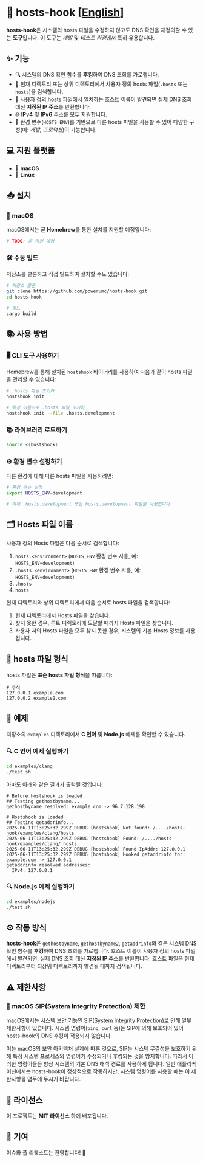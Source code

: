 # 🔄 hosts-hook [[English](../README.md)]

**hosts-hook**은 시스템의 hosts 파일을 수정하지 않고도 DNS 확인을 재정의할 수 있는 **도구**입니다. 이 도구는 *개발* 및 *테스트 환경*에서 특히 유용합니다.

## ✨ 기능

- 🔍 시스템의 DNS 확인 함수를 **후킹**하여 DNS 조회를 가로챕니다.
- 📁 현재 디렉토리 또는 상위 디렉토리에서 사용자 정의 hosts 파일(`.hosts` 또는 `hosts`)을 검색합니다.
- 🔄 사용자 정의 hosts 파일에서 일치하는 호스트 이름이 발견되면 실제 DNS 조회 대신 **지정된 IP 주소**를 반환합니다.
- 🌐 **IPv4** 및 **IPv6** 주소를 모두 지원합니다.
- 🔧 환경 변수(`HOSTS_ENV`)를 기반으로 다른 hosts 파일을 사용할 수 있어 다양한 구성(예: *개발*, *프로덕션*)이 가능합니다.

## 💻 지원 플랫폼

- 🍎 **macOS**
- 🐧 **Linux**

## 📥 설치

### 🍎 macOS

macOS에서는 곧 **Homebrew**를 통한 설치를 지원할 예정입니다:

```bash
# TODO: 곧 지원 예정
```

### 🛠️ 수동 빌드

저장소를 클론하고 직접 빌드하여 설치할 수도 있습니다:

```bash
# 저장소 클론
git clone https://github.com/powerumc/hosts-hook.git
cd hosts-hook

# 빌드
cargo build
```

## 📚 사용 방법

### 🖥️ CLI 도구 사용하기

Homebrew를 통해 설치된 `hostshook` 바이너리를 사용하여 다음과 같이 hosts 파일을 관리할 수 있습니다:

```bash
# .hosts 파일 초기화
hostshook init

# 특정 이름으로 .hosts 파일 초기화
hostshook init --file .hosts.development
```

### 📚 라이브러리 로드하기

```bash
source <(hostshook)
```

### ⚙️ 환경 변수 설정하기

다른 환경에 대해 다른 hosts 파일을 사용하려면:

```bash
# 환경 변수 설정
export HOSTS_ENV=development

# 이제 .hosts.development 또는 hosts.development 파일을 사용합니다
```

## 🗂️ Hosts 파일 이름

사용자 정의 Hosts 파일은 다음 순서로 검색합니다:
1. `hosts.<environment>` (`HOSTS_ENV` 환경 변수 사용, 예: `HOSTS_ENV=development`)
2. `.hosts.<environment>` (`HOSTS_ENV` 환경 변수 사용, 예: `HOSTS_ENV=development`)
3. `.hosts`
4. `hosts`

현재 디렉토리와 상위 디렉토리에서 다음 순서로 hosts 파일을 검색합니다:

1. 현재 디렉토리에서 Hosts 파일을 찾습니다.
2. 찾지 못한 경우, 루트 디렉토리에 도달할 때까지 Hosts 파일을 찾습니다.
3. 사용자 저의 Hosts 파일을 모두 찾지 못한 경우, 시스템의 기본 Hosts 정보를 사용됩니다.

## 📄 hosts 파일 형식

hosts 파일은 **표준 hosts 파일 형식**을 따릅니다:

```
# 주석
127.0.0.1 example.com
127.0.0.2 example2.com
```

## 🧪 예제

저장소의 `examples` 디렉토리에서 **C 언어** 및 **Node.js** 예제를 확인할 수 있습니다.

### 🔍 C 언어 예제 실행하기

```bash
cd examples/clang
./test.sh
```

아마도 아래와 같은 결과가 출력될 것입니다:
```text
# Before hostshook is loaded
## Testing gethostbyname...
gethostbyname resolved: example.com -> 96.7.128.198

# Hostshook is loaded
## Testing getaddrinfo...
2025-06-11T13:25:32.299Z DEBUG [hostshook] Not found: /..../hosts-hook/examples/clang/hosts
2025-06-11T13:25:32.299Z DEBUG [hostshook] Found: /..../hosts-hook/examples/clang/.hosts
2025-06-11T13:25:32.299Z DEBUG [hostshook] Found IpAddr: 127.0.0.1
2025-06-11T13:25:32.299Z DEBUG [hostshook] Hooked getaddrinfo for: example.com -> 127.0.0.1
getaddrinfo resolved addresses:
  IPv4: 127.0.0.1
```

### 🔍 Node.js 예제 실행하기

```bash
cd examples/nodejs
./test.sh
```

## ⚙️ 작동 방식

**hosts-hook**은 `gethostbyname`, `gethostbyname2`, `getaddrinfo`와 같은 시스템 DNS 확인 함수를 **후킹**하여 DNS 조회를 가로챕니다.
호스트 이름이 사용자 정의 hosts 파일에서 발견되면, 실제 DNS 조회 대신 **지정된 IP 주소**를 반환합니다.
호스트 파일은 현재 디렉토리부터 최상위 디렉토리까지 발견될 때까지 검색됩니다.

## ⚠️ 제한사항

### 🍎 macOS SIP(System Integrity Protection) 제한

macOS에서는 시스템 보안 기능인 SIP(System Integrity Protection)로 인해 일부 제한사항이 있습니다. 시스템 명령어(`ping`, `curl` 등)는 SIP에 의해 보호되어 있어 hosts-hook의 DNS 후킹이 적용되지 않습니다.

이는 macOS의 보안 아키텍처 설계에 따른 것으로, SIP는 시스템 무결성을 보호하기 위해 특정 시스템 프로세스와 명령어가 수정되거나 후킹되는 것을 방지합니다. 따라서 이러한 명령어들은 항상 시스템의 기본 DNS 해석 경로를 사용하게 됩니다.
일반 애플리케이션에서는 hosts-hook이 정상적으로 작동하지만, 시스템 명령어를 사용할 때는 이 제한사항을 염두에 두시기 바랍니다.

## 📜 라이선스

이 프로젝트는 **MIT 라이선스** 하에 배포됩니다.

## 👥 기여

이슈와 풀 리퀘스트는 환영합니다! 🙏
